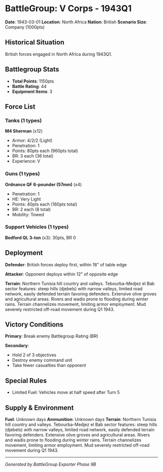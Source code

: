 # BattleGroup: V Corps - 1943Q1

**Date**: 1943-03-01
**Location**: North Africa
**Nation**: British
**Scenario Size**: Company (1000pts)

## Historical Situation

British forces engaged in North Africa during 1943Q1.

## Battlegroup Stats

- **Total Points**: 1150pts
- **Battle Rating**: 44
- **Equipment Items**: 3

## Force List

### Tanks (1 types)

**M4 Sherman** (x12)
- Armor: 4/2/2 (Light)
- Penetration: 1
- Points: 80pts each (960pts total)
- BR: 3 each (36 total)
- Experience: V

### Guns (1 types)

**Ordnance QF 6-pounder (57mm)** (x4)
- Penetration: 1
- HE: Very Light
- Points: 40pts each (160pts total)
- BR: 2 each (8 total)
- Mobility: Towed

### Support Vehicles (1 types)

**Bedford QL 3-ton** (x3): 30pts, BR 0

## Deployment

**Defender**: British forces deploy first, within 18" of table edge

**Attacker**: Opponent deploys within 12" of opposite edge

**Terrain**: Northern Tunisia hill country and valleys. Tebourba-Medjez el Bab sector features: steep hills (djebels) with narrow valleys, limited road network, easily defended terrain favoring defenders. Extensive olive groves and agricultural areas. Rivers and wadis prone to flooding during winter rains. Terrain channelizes movement, limiting armor employment. Mud severely restricted off-road movement during Q1 1943.

## Victory Conditions

**Primary**: Break enemy Battlegroup Rating (BR)

**Secondary**:
- Hold 2 of 3 objectives
- Destroy enemy command unit
- Take fewer casualties than opponent

## Special Rules

- Limited Fuel: Vehicles move at half speed after Turn 5

## Supply & Environment

**Fuel**: Unknown days
**Ammunition**: Unknown days
**Terrain**: Northern Tunisia hill country and valleys. Tebourba-Medjez el Bab sector features: steep hills (djebels) with narrow valleys, limited road network, easily defended terrain favoring defenders. Extensive olive groves and agricultural areas. Rivers and wadis prone to flooding during winter rains. Terrain channelizes movement, limiting armor employment. Mud severely restricted off-road movement during Q1 1943.

---

*Generated by BattleGroup Exporter Phase 9B*
